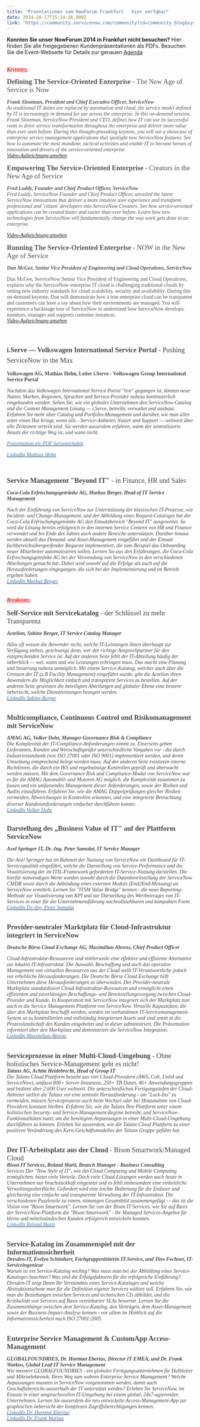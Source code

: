 ```yaml
---
title: "Prsentationen vom NowForum Frankfurt   hier verfgbar"
date: 2014-10-17T15:14:36.000Z
link: "https://community.servicenow.com/community?id=community_blog&sys_id=473deae5dbd0dbc01dcaf3231f9619ea"
---
```

<p><strong>Konnten Sie unser NowForum 2014 in Frankfurt nicht besuchen?</strong> Hier finden Sie alle freigegebenen Kundenpräsentationen als PDFs. Besuchen Sie die Event-Webseite für Details zur genauen <a title="w.servicenowforum.com/de/agenda" href="http://www.servicenowforum.com/de/agenda">Agenda</a></p><p><span style="; color: red; text-decoration: underline; font-family: Calibri;"><strong><em><br/>Keynotes:</em></strong></span></p><p></p><p><span style="color: #535353; font-size: 14.0pt; font-family: Calibri;"><strong>Defining The Service-Oriented Enterprise - </strong></span><span style="font-size: 14.0pt; font-family: Calibri; color: #535353;">The New Age of Service is Now</span></p><p><span style="color: #535353; font-family: Calibri;"><strong><em>Frank Slootman, President and Chief Executive Officer, ServiceNow<br/></em></strong></span><span style="color: #535353; font-family: Calibri;"><em>As traditional IT duties are replaced by automation and cloud, the service model defined by IT is increasingly in demand for use across the enterprise. In this on-demand session, Frank Slootman, ServiceNow President and CEO, defines how IT can use its successful roots to drive service transformation throughout the enterprise and deliver more value than ever seen before. During this thought-provoking keynote, you will see a showcase of enterprise service management applications that spotlight new ServiceNow features. See how to automate the most mundane, tactical activities and enable IT to become heroes of innovation and drivers of the service-oriented enterprise.</em></span><span style="font-family: Calibri;"><br/></span><span style="font-family: Calibri;"><em><a title="" _jive_internal="true" href="/community?id=community_static&sys_id=93c3be65dbdc5bc0b322f4621f961966">Video-Aufzeichnung ansehen</a></em></span></p><p></p><p><span style="color: #535353; font-size: 14.0pt; font-family: Calibri;"><strong>Empowering The Service-Oriented Enterprise - </strong></span><span style="font-size: 14.0pt; font-family: Calibri; color: #535353;">Creators in the New Age of Service</span></p><p><span style="color: #535353; font-family: Calibri;"><strong><em>Fred Luddy, Founder and Chief Product Officer, ServiceNow<br/></em></strong></span><span style="color: #535353; font-family: Calibri;"><em>Fred Luddy, ServiceNow Founder and Chief Product Officer, unveiled the latest ServiceNow innovations that deliver a more intuitive user experience and transform professional and 'citizen' developers into ServiceNow Creators. See how service-oriented applications can be created faster and easier than ever before. Learn how new technologies from ServiceNow will fundamentally change the way work gets done in an enterprise.</em></span></p><p><span style="font-family: Calibri;"><em><a title="" _jive_internal="true" href="/community?id=community_static&sys_id=93c3be65dbdc5bc0b322f4621f961966">Video-Aufzeichnung ansehen</a></em></span></p><p></p><p><span style="color: #535353; font-size: 14.0pt; font-family: Calibri;"><strong>Running The Service-Oriented Enterprise - </strong></span><span style="font-size: 14.0pt; font-family: Calibri; color: #535353;">NOW in the New Age of Service</span></p><p><span style="color: #535353; font-family: Calibri;"><strong><em>Dan McGee, Senior Vice President of Engineering and Cloud Operations, ServiceNow</em></strong></span></p><p><span style="font-family: Calibri; color: #535353;">Dan McGee, ServiceNow Senior Vice President of Engineering and Cloud Operations, explains why the ServiceNow enterprise IT cloud is challenging traditional clouds by setting new industry standards for cloud scalability, security and availability. During this on-demand keynote, Dan will demonstrate how a true enterprise cloud can be transparent and customers can have a say about how their environments are managed. You will experience a backstage tour of ServiceNow to understand how ServiceNow develops, monitors, manages and supports customer instances.</span><span style="font-family: Calibri;"><br/></span><span style="font-family: Calibri;"><em><a title="" _jive_internal="true" href="/community?id=community_static&sys_id=93c3be65dbdc5bc0b322f4621f961966">Video-Aufzeichnung ansehen</a></em></span><span style="font-family: Calibri; color: #535353;"><br/></span></p><p><span style="line-height: 1.5em; color: #454545; font-size: 14.0pt; font-family: Calibri;"><strong><br/></strong></span></p><p><span style="line-height: 1.5em; color: #454545; font-size: 14.0pt; font-family: Calibri;"><strong>i.Serve — Volkswagen International Service Portal </strong>- Pushing ServiceNow to the Max&#8232;</span></p><p><span style="color: #454545; font-family: Calibri;"><strong>Volkswagen AG, Mathias Hehn, Leiter i.Serve - Volkswagen Group International Service Portal</strong></span></p><p><span style="color: #454545; font-family: Calibri;"><em>Nachdem das Volkswagen International Service Portal "live" gegangen ist, können neue Nutzer, Marken, Regionen, Sprachen und Service-Provider nahezu kontinuierlich eingebunden werden. Sehen Sie, wie ein globales Unternehmen den ServiceNow Catalog und die Content Management Lösung — i.Serve, betreibt, verwaltet und ausbaut. Erfahren Sie mehr über Catalog und Portfolio-Management und darüber, wie man alles unter einen Hut bringt, wenn alle - Service-Anbieter, Nutzer und Support — weltweit über alle Zeitzonen verteilt sind. Sie werden ausserdem erfahren, wann der zentralisierte Ansatz der richtige Weg ist, und wann nicht.</em></span></p><p><span style="color: #3576be; font-family: Calibri;"><em><a _jive_internal="true" href="/community?id=community_article&sys_id=644daee5dbd0dbc01dcaf3231f961979"><span style="color: #3576be;">Präsentation als PDF herunterladen</span></a></em></span></p><p><span style="color: #3576be; font-family: Calibri;"><em><a href="https://www.linkedin.com/profile/view?id=1677773"><span style="color: #3576be;">LinkedIn Mathias Hehn</span></a></em></span></p><p><span style="color: #454545; font-size: 14.0pt; font-family: Calibri;"><strong><br/></strong></span></p><p><span style="color: #454545; font-size: 14.0pt; font-family: Calibri;"><strong>Service Management "Beyond IT" </strong>- in Finance, HR und Sales&#8232;</span></p><p><span style="color: #454545; font-family: Calibri;"><strong><em>Coca-Cola Erfrischungsgetränke AG, Markus Berger, Head of IT Service Management</em></strong></span></p><p style="margin-bottom: 25.0pt;"><span style="color: #454545; font-family: Calibri;"><em>Nach der Einführung von ServiceNow zur Unterstützung der klassischen IT-Prozesse, wie Incident- und Change-Management, und der Abbildung eines Request-Cataloges hat die Coca-Cola Erfrischungsgetränke AG den Einsatzbereich "Beyond IT" ausgeweitet. So wird die Lösung bereits erfolgreich in den internen Service Centern von HR und Finance verwendet und bis Ende des Jahres auch andere Bereiche unterstützen. Darüber hinaus werden aktuell das Demand- und Asset-Management eingeführt und der Einsatz fachbereichsübergreifender Requests implementiert, die zum Beispiel das Onboarding neuer Mitarbeiter automatisieren sollen. Lernen Sie aus den Erfahrungen, die Coca-Cola Erfrischungsgetränke AG bei der Verwendung von ServiceNow in den verschiedenen Abteilungen gemacht hat. Dabei wird sowohl auf die Erfolge als auch auf die Herausforderungen eingegangen, die sich bei der Implementierung und im Betrieb ergeben haben.&#8232;<br/></em></span><a href="https://de.linkedin.com/pub/markus-berger/29/763/34a/"><span style="color: #3576be; font-family: Calibri;"><em>LinkedIn Markus Berger</em></span></a></p><p><strong><em><span style="color: red; text-decoration: underline; font-family: Calibri;">Breakouts:<br/></span><span style="color: #454545; text-decoration: underline; font-family: Calibri;"><br/></span></em><span style="font-size: 14.0pt; font-family: Calibri; color: #454545;">Self-Service mit Servicekatalog </span></strong><span style="font-size: 14.0pt; font-family: Calibri; color: #454545;">- der Schlüssel zu mehr Transparenz&#8232;</span></p><p><strong><em><span style="font-family: Calibri; color: #454545;">Actelion, Sabine Berger, </span><span style="font-family: Calibri; color: #454545;">IT Service Catalog Manager</span></em></strong></p><p style="margin-bottom: 25.0pt;"><span style="color: #454545; font-family: Calibri;"><em>Allzu oft wissen die Anwender nicht, welche IT-Leistungen ihnen überhaupt zur Verfügung stehen, geschweige denn, wer der richtige Ansprechpartner für den entsprechenden Service ist. Auf der anderen Seite fehlt der IT-Abteilung häufig der íœberblick — wer, wann und wie Leistungen erbringen muss. Das macht eine Planung und Steuerung nahezu unmöglich. Mit einem Service-Kalatog, welcher auch über die Grenzen der IT (z.B Facility Management) eingeführt wurde, gibt die Actelion ihren Anwendern die Möglichkeit einfach und transparent Services zu bestellen. Auf der anderen Seite gewinnen die beteiligten Abteilungen auf globaler Ebene eine bessere íœbersicht, welche Dienstleistungen bezogen werden.&#8232;<br/></em></span><a href="https://www.linkedin.com/profile/view?id=278552859"><span style="color: #3576be; font-family: Calibri;"><em>LinkedIn Sabine Berger</em></span></a></p><p><span style="color: #454545; font-size: 14.0pt; font-family: Calibri;"><strong>Multicompliance, Continuous Control und Risikomanagement mit ServiceNow&#8232;</strong></span></p><p style="margin-bottom: 5.0pt;"><span style="color: #454545; font-family: Calibri;"><strong><em>AMAG AG, Volker Dohr, Manager Governance Risk &amp; Compliance<br/></em></strong></span><em><span style="font-family: Calibri; color: #454545;">Die Komplexität der IT-Compliance-Anforderungen nimmt zu. Einerseits geben Lieferanten, Kunden und Wirtschaftsprüfer unterschiedliche Vorgaben vor - die durch Industriestandards (wie ISO 27001 oder ISO 9001) implementiert werden, und deren Umsetzung entsprechend belegt werden muss. Auf der anderen Seite existieren interne Richtlinien, die durch ein IKS und regelmässige Kontrollen geprüft und überwacht werden müssen. Mit dem Governance Risk und Compliance-Modul von ServiceNow war es für die AMAG Automobil- und Motoren AG möglich, die Komplexität zusammen zu fassen und ein umfassendes Management dieser Anforderungen, sowie der Risiken und Audits einzuführen. Erfahren Sie, wie die AMAG Doppelprüfungen gleicher Risiken vermeiden, Abweichungen in Kontrollen erkennen, und eine integrierte Betrachtung diverser Kundenanforderungen</span> <span style="font-family: Calibri; color: #454545;">einfacher durchführen konnte.</span><span style="font-family: Calibri; color: #727272;">&#8232;<br/></span></em><a href="https://www.linkedin.com/profile/view?id=236008374&amp;authType=NAME_SEARCH&amp;authToken=Ge3B&amp;locale=de_DE&amp;srchid=1885434341411118373640&amp;srchindex=1&amp;srchtotal=1&amp;trk=vsrp_people_res_name&amp;trkInfo=VSRPsearchId%3A1885434341411118373640%2CVSRPtargetId%3A236008374%2CVSRPcmpt%3Aprimary"><span style="color: #3576be; font-family: Calibri;"><em>LinkedIn Volker Dohr</em></span></a></p><p><strong><span style="font-family: Calibri; color: #454545;"><br/></span><span style="font-size: 14.0pt; font-family: Calibri; color: #454545;">Darstellung des „Business Value of IT" auf der Plattform ServiceNow&#8232;</span></strong></p><p><span style="color: #454545; font-family: Calibri;"><strong><em>Axel Springer IT, Dr.-Ing. Peter Samulat, IT Service Manager</em></strong></span></p><p style="margin-bottom: 25.0pt;"><span style="color: #454545; font-family: Calibri;"><em>Die Axel Springer hat im Rahmen der Nutzung von ServiceNow ein Dashboard für IT-Servicequalität eingeführt, welche die Darstellung von Service-Performance und die Visualisierung der im ITIL-Framework geforderten IT-Service-Nutzung darstellen. Die hierfür notwendigen Werte werden sowohl durch die Datenbereitstellung der ServiceNow CMDB sowie durch die Anbindung eines externen Moduls (End2End-Messung) an ServiceNow ermittelt. Lernen Sie "ITSM Value Bridge" kennen - die neue Reporting-Methode zur Visualisierung von KPI und zur Darstellung des Wertbeitrages von IT-Services in einer für die Unternehmensführung nachvollziehbaren und kompakten Form.<br/></em></span><a href="https://www.linkedin.com/profile/view?id=236236498"><span style="color: #3576be; font-family: Calibri;"><em>LinkedIn Dr.-Ing. Peter Samulat</em></span></a></p><p><span style="color: #454545; font-size: 14.0pt; font-family: Calibri;"><strong>Provider-neutraler Marktplatz für Cloud-Infrastruktur integriert in ServiceNow&#8232;</strong></span></p><p><span style="color: #454545; font-family: Calibri;"><strong><em>Deutsche Börse Cloud Exchange AG, Maximilian Ahrens, Chief Product Officer</em></strong></span></p><p style="margin-bottom: 25.0pt;"><span style="color: #454545; font-family: Calibri;"><em>Cloud-Infrastruktur-Ressourcen sind mittlerweile eine effektive und effiziente Alternative zur lokalen IT-Infrastruktur. Die Auswahl, Beschaffung und auch das operative Management von virtuellen Ressourcen aus der Cloud stellt IT-Verantwortliche jedoch vor erhebliche Herausforderungen. Die Deutsche Börse Cloud Exchange hilft Unternehmen diese Herausforderungen zu überwinden. Der Provider-neutrale Marktplatz standardisiert Cloud-Infrastruktur-Ressourcen und ermöglicht einen effizienten und zuverlässigen Beschaffungs- und Bereitstellungsvorgang zwischen Cloud-Provider und Kunde. In Kooperation mit ServiceNow integriert sich der Marktplatz nun auch in die Service Management Plattform von ServiceNow. Virtuelle Kapazitäten, die über den Marktplatz beschafft werden, werden im vorhandenen IT-Servicemanagement-System so zu kontrollierten und vollständig integrierten Assets und sind somit in die Prozesslandschaft des Kunden eingebettet und in dieser administriert. Die Präsentation informiert über den Marktplatz und demonstriert die ServiceNow Integration.&#8232;<br/></em></span><a href="https://www.linkedin.com/profile/view?id=6123013"><span style="color: #3576be; font-family: Calibri;"><em>LinkedIn Maximilian Ahrens</em></span></a></p><p style="margin-bottom: 25.0pt;"><strong style="color: #454545; font-size: 14.0pt; font-family: Calibri;">Serviceprozesse in einer Multi-Cloud-Umgebung </strong><span style="font-size: 14.0pt; font-family: Calibri; color: #454545;">- Ohne holistisches Service-Management geht es nicht!&#8232;</span><strong><span style="font-size: 14.0pt; font-family: Calibri; color: #454545;"><br/></span><span style="color: #454545; font-family: Calibri;"><em>Talanx AG, Achim Heidebrecht, Head of Group IT<br/></em></span></strong><span style="color: #454545; font-family: Calibri;"><em>Die Talanx Cloud Plattform besteht aus vier Cloud-Providern (AWS, Colt, Unit4 und ServiceNow), umfasst 800+ Server-Instanzen, 250+ TB Daten, 46+ Anwendungsgruppen und bedient über 2.600 User weltweit. Die unterschiedlichen Fertigungstiefen der Cloud-Anbieter stellen die Talanx vor eine zentrale Herausforderung - um "Lock-Ins" zu vermeiden, müssen Serviceprozesse auch beim Wechsel oder bei Hinzunahme von Cloud-Providern konstant bleiben. Erfahren Sie, wie die Talanx Ihre Plattform unter einem holistischen Security- und Service-Management-Regime betreibt, und ServiceNow-Funktionalitäten nutzt, um die benötigten Anpassungen in einer Multi-Cloud-Umgebung durchführen zu können. Erleben Sie ausserdem, wie die Talanx Cloud Plattform zu einer positiven Veränderung des Kern-Geschäftsmodelles der Talanx Gruppe geführt hat.</em></span></p><p style="margin-bottom: 25.0pt;"><strong style="color: #454545; font-size: 14.0pt; font-family: Calibri;">Der IT-Arbeitsplatz aus der Cloud </strong><span style="font-size: 14.0pt; font-family: Calibri; color: #454545;">- Bison Smartwork/Managed Cloud</span><strong><span style="font-size: 14.0pt; font-family: Calibri; color: #454545;"><br/></span><em><span style="font-family: Calibri; color: #454545;">Bison IT Services, Roland Marti, </span><span style="font-family: Calibri; color: #454545;">Branch Manager - Business Consulting<br/></span></em></strong><span style="color: #454545; font-family: Calibri;"><em>Services&#8232;Der "New Style of IT", wie ihn Cloud Computing und Mobile Computing ermöglichen, bietet viele Vorteile. Doch viele Cloud-Lösungen werden auch heute in Unternehmen nur bruchstückhaft eingesetzt und es fehlt insbesondere eine einheitliche Verwaltungsoberfläche. Gefordert wird eine leichte Bedienung für die Enduser und gleichzeitig eine einfache und transparente Verwaltung der IT-Infrastruktur. Die verschiedenen Puzzleteile zu einem, stimmigen Gesamtbild zusammengefügt — das ist die Vision von "Bison Smartwork". Lernen Sie von der Bison IT Services, wie Sie auf Basis der ServiceNow-Plattform die "Bison Smartwork" - ihr Managed Services-Angebot für kleine und mittelständischen Kunden erfolgreich entwickeln konnten.&#8232;<br/></em></span><a href="https://www.linkedin.com/profile/view?id=370248826"><span style="color: #3576be; font-family: Calibri;"><em>LinkedIn Roland Marti</em></span></a></p><p style="margin-bottom: 25.0pt;"><strong><span style="font-size: 14.0pt; font-family: Calibri; color: #454545;">Service-Katalog im Zusammenspiel mit der Informationssicherheit&#8232;<br/></span><em><span style="font-family: Calibri; color: #454545;">Dresden-IT, Evelyn Schönherr, </span><span style="font-family: Calibri; color: #454545;">Fachgruppenleiterin IT-Service, und Tino Fechner, IT-Serviceingenieur</span></em><span style="font-family: Calibri; color: #454545;"><br/></span></strong><span style="color: #454545; font-family: Calibri;"><em>Warum ist ein Service-Katalog wichtig? Was muss man bei der Abbildung eines Service-Kataloges beachten? Was sind die Erfolgsfaktoren für die erfolgreiche Einführung? Dresden-IT zeigt Ihnen Ihr Verständnis eines Service-Kataloges und welche Abstraktionsebene man für die Definition eigener Services wählen soll. Erfahren Sie, wie man die Beziehungen zwischen Services und technischen CIs abbildet, und die Kritikalität von Services auf Basis vereinbarter SLAs bewertet. Lernen Sie die Zusammenhänge zwischen dem Service-Katalog, den Verträgen, dem Asset-Management sowie der Business-Impact-Analyse kennen - vor allem im Hinblick auf die Informationssicherheit nach ISO 27001:2005.</em></span></p><p><span style="color: #454545; font-size: 14.0pt; font-family: Calibri;"><strong>Enterprise Service Management &amp; CustomApp Access-Management&#8232;</strong></span></p><p style="margin-bottom: 5.0pt;"><strong><em><span style="font-family: Calibri; color: #454545;">GLOBALFOUNDRIES, Dr. Hartmut Eberius, </span><span style="font-family: Calibri; color: #454545;">Director IT EMEA, und Dr. Frank Warkus, Global Lead IT Service Management<br/> </span></em></strong><span style="color: #454545; font-family: Calibri;"><em>Wie meistert GLOBALFOUNDRIES - ein globales Fertigungsunternehmen für Halbleiter und Mikroelektronik, Ihren Weg zum wahren Enterprise Service Management? Welche Anpassungen mussten in ServiceNow vorgenommen werden, damit auch Geschäftsbereiche ausserhalb der IT unterstützt werden? Erleben Sie ServiceNow, im Einsatz in einer anspruchsvollen IT-Umgebung bei einem global, 24x7-agierenden Unternehmen. Lernen Sie ausserdem die neu entwickelte Access-Management-App zur graphischen íœbersicht der komplexen Zugriffsberechtigungen kennen.&#8232;<br/></em></span><a href="https://www.linkedin.com/profile/view?id=21294333"><span style="color: #3576be; font-family: Calibri;"><em>LinkedIn Dr. Hartmut Eberius</em></span></a><span style="color: #454545; font-family: Calibri;"><em>&#8232;<br/></em></span><a href="https://www.linkedin.com/profile/view?id=338458044"><span style="color: #3576be; font-family: Calibri;"><em>LinkedIn Dr. Frank Warkus</em></span></a></p>
